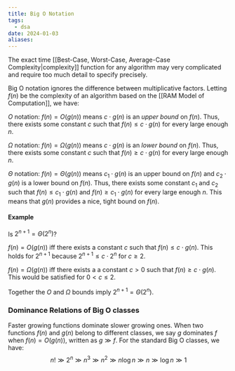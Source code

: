 ```yaml
---
title: Big O Notation
tags:
  - dsa
date: 2024-01-03
aliases:
---
```

The exact time [[Best-Case, Worst-Case, Average-Case Complexity|complexity]] function for any algorithm may very complicated and require too much detail to specify precisely. 

Big O notation ignores the difference between multiplicative factors. Letting $f(n)$ be the complexity of an algorithm based on the [[RAM Model of Computation]], we have:

$O$ notation: $f(n)=O(g(n))$ means $c\cdot g(n)$ is an *upper bound* on $f(n)$. Thus, there exists some constant $c$ such that $f(n)\leq c\cdot g(n)$ for every large enough $n$.

$\Omega$ notation: $f(n) = \Omega(g(n))$ means $c\cdot g(n)$ is an *lower bound*  on $f(n)$. Thus, there exists some constant $c$ such that $f(n)\geq c\cdot g(n)$ for every large enough $n$.

$\Theta$ notation: $f(n) = \Theta(g(n))$ means $c_{1}\cdot g(n)$ is an upper bound on $f(n)$ and $c_{2}\cdot g(n)$ is a lower bound on $f(n)$. Thus, there exists some constant $c_{1}$ and $c_{2}$ such that $f(n)\leq c_{1}\cdot g(n)$ and $f(n)\geq c_{1}\cdot g(n)$ for every large enough $n$. This means that $g(n)$ provides a nice, tight bound on $f(n)$.

#### Example
Is $2^{n+1} = \Theta(2^{n})$?

$f(n) = O(g(n))$ iff there exists a constant $c$ such that $f(n)\leq c\cdot g(n)$. This holds for $2^{n+1}$ because $2^{n+1} \leq c\cdot 2^{n}$ for $c \geq 2$.

$f(n) = \Omega(g(n))$ iff there exists a a constant $c>0$ such that $f(n) \geq c\cdot g(n)$. This would be satisfied for $0 < c\leq 2$.

Together the $O$ and $\Omega$ bounds imply $2^{n+1}=\Theta(2^{n})$.

### Dominance Relations of Big O classes
Faster growing functions dominate slower growing ones. When two functions $f(n)$ and $g(n)$ belong to different classes, we say $g$ dominates $f$ when $f(n)=O(g(n))$, written as $g \gg f$. For the standard Big O classes, we have:
$$
n! \gg 2^{n}\gg n^{3} \gg n^{2} \gg n \log n \gg n \gg \log n \gg 1
$$

